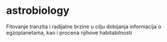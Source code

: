 # astrobiology
Fitovanje tranzita i radijalne brzine u cilju dobijanja informacija o egzoplanetama, kao i procena njihove habitabilnosti
